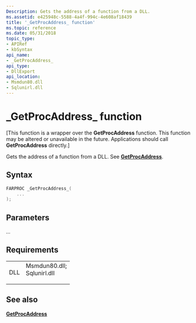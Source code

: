 ```yaml
---
Description: Gets the address of a function from a DLL.
ms.assetid: e425948c-5588-4a4f-994c-4e608af18439
title: '_GetProcAddress_ function'
ms.topic: reference
ms.date: 05/31/2018
topic_type: 
- APIRef
- kbSyntax
api_name: 
- _GetProcAddress_
api_type: 
- DllExport
api_location: 
- Msmdun80.dll
- Sqlunirl.dll
---
```


# \_GetProcAddress\_ function

\[This function is a wrapper over the **GetProcAddress** function. This function may be altered or unavailable in the future. Applications should call **GetProcAddress** directly.\]

Gets the address of a function from a DLL. See [**GetProcAddress**](/windows/win32/api/libloaderapi/nf-libloaderapi-getprocaddress).

## Syntax


```C++
FARPROC _GetProcAddress_(
    ...
);
```



## Parameters

<dl> <dt>

*...* 
</dt> <dd></dd> </dl>

## Requirements



|                |                                                                                                                                                             |
|----------------|-------------------------------------------------------------------------------------------------------------------------------------------------------------|
| DLL<br/> | <dl> <dt>Msmdun80.dll; </dt> <dt>Sqlunirl.dll</dt> </dl> |



## See also

<dl> <dt>

[**GetProcAddress**](/windows/win32/api/libloaderapi/nf-libloaderapi-getprocaddress)
</dt> </dl>

 

 